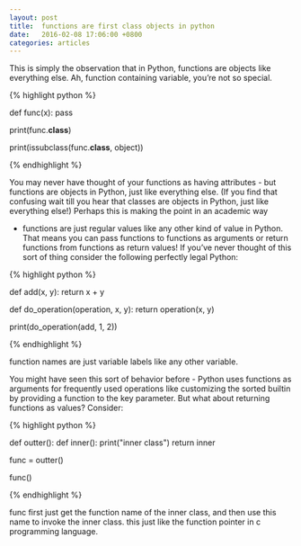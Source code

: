 ```yaml
---
layout: post
title:  functions are first class objects in python
date:   2016-02-08 17:06:00 +0800
categories: articles
---
```


This is simply the observation that in Python, functions are objects like
everything else. Ah, function containing variable, you’re not so special.

{% highlight python %}

def func(x):
    pass

print(func.__class__)

print(issubclass(func.__class__, object))

{% endhighlight %}

You may never have thought of your functions as having attributes - but
functions are objects in Python, just like everything else. (If you find
that confusing wait till you hear that classes are objects in Python, just like
everything else!) Perhaps this is making the point in an academic way
- functions are just regular values like any other kind of value in Python.
That means you can pass functions to functions as arguments or return functions
from functions as return values! If you’ve never thought of this sort of thing
consider the following perfectly legal Python:

{% highlight python %}

def add(x, y):
    return x + y

def do_operation(operation, x, y):
    return operation(x, y)

print(do_operation(add, 1, 2))

{% endhighlight %}

function names are just variable labels like any other variable.

You might have seen this sort of behavior before - Python uses functions as
arguments for frequently used operations like customizing the sorted builtin
by providing a function to the key parameter. But what about returning functions
as values? Consider:

{% highlight python %}

def outter():
    def inner():
        print("inner class")
    return inner

func = outter()

func()

{% endhighlight %}

func first just get the function name of the inner class, and then use this
name to invoke the inner class. this just like the function pointer in c
programming language.

